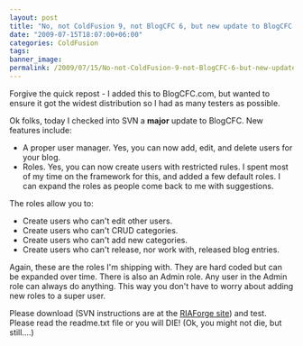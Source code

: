 ```yaml
---
layout: post
title: "No, not ColdFusion 9, not BlogCFC 6, but new update to BlogCFC 5"
date: "2009-07-15T18:07:00+06:00"
categories: ColdFusion 
tags: 
banner_image: 
permalink: /2009/07/15/No-not-ColdFusion-9-not-BlogCFC-6-but-new-update-to-BlogCFC-5
---
```


Forgive the quick repost - I added this to BlogCFC.com, but wanted to ensure it got the widest distribution so I had as many testers as possible.

Ok folks, today I checked into SVN a <b>major</b> update to BlogCFC. New features include:

<ul>
<li>A proper user manager. Yes, you can now add, edit, and delete users for your blog.
<li>Roles. Yes, you can now create users with restricted rules. I spent most of my time on the framework for this, and added a few default roles. I can expand the roles as people come back to me with suggestions.
</ul>

The roles allow you to:

<ul>
<li>Create users who can't edit other users.
<li>Create users who can't CRUD categories.
<li>Create users who can't add new categories.
<li>Create users who can't release, nor work with, released blog entries.
</ul>

Again, these are the roles I'm shipping with. They are hard coded but can be expanded over time. There is also an Admin role. Any user in the Admin role can always do anything. This way you don't have to worry about adding new roles to a super user.

Please download (SVN instructions are at the <a href="http://blogcfc.riaforge.org">RIAForge site</a>) and test. Please read the readme.txt file or you will DIE! (Ok, you might not die, but still....)